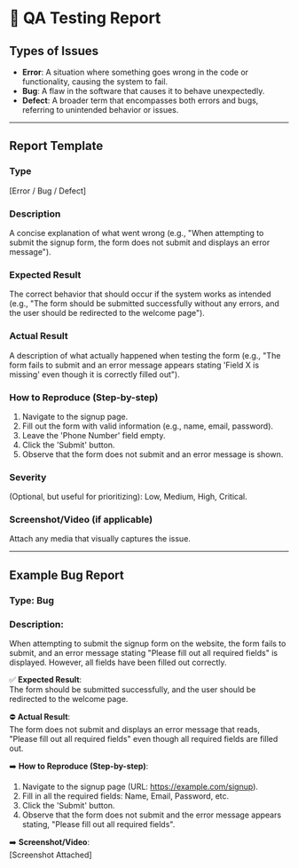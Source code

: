 # 📄 QA Testing Report

## Types of Issues

- **Error**: A situation where something goes wrong in the code or functionality, causing the system to fail.
- **Bug**: A flaw in the software that causes it to behave unexpectedly.
- **Defect**: A broader term that encompasses both errors and bugs, referring to unintended behavior or issues.

---

## Report Template

### Type

[Error / Bug / Defect]

### Description

A concise explanation of what went wrong (e.g., "When attempting to submit the signup form, the form does not submit and displays an error message").

### Expected Result

The correct behavior that should occur if the system works as intended (e.g., "The form should be submitted successfully without any errors, and the user should be redirected to the welcome page").

### Actual Result

A description of what actually happened when testing the form (e.g., "The form fails to submit and an error message appears stating 'Field X is missing' even though it is correctly filled out").

### How to Reproduce (Step-by-step)

1. Navigate to the signup page.
2. Fill out the form with valid information (e.g., name, email, password).
3. Leave the 'Phone Number' field empty.
4. Click the 'Submit' button.
5. Observe that the form does not submit and an error message is shown.

### Severity

(Optional, but useful for prioritizing): Low, Medium, High, Critical.

### Screenshot/Video (if applicable)

Attach any media that visually captures the issue.

---

## Example Bug Report

### Type: Bug

### Description:

When attempting to submit the signup form on the website, the form fails to submit, and an error message stating "Please fill out all required fields" is displayed. However, all fields have been filled out correctly.

✅ **Expected Result**:  
The form should be submitted successfully, and the user should be redirected to the welcome page.

⛔ **Actual Result**:  
The form does not submit and displays an error message that reads, "Please fill out all required fields" even though all required fields are filled out.

➡️ **How to Reproduce (Step-by-step)**:

1. Navigate to the signup page (URL: https://example.com/signup).
2. Fill in all the required fields: Name, Email, Password, etc.
3. Click the 'Submit' button.
4. Observe that the form does not submit and the error message appears stating, "Please fill out all required fields".

➡️ **Screenshot/Video**:  
[Screenshot Attached]
